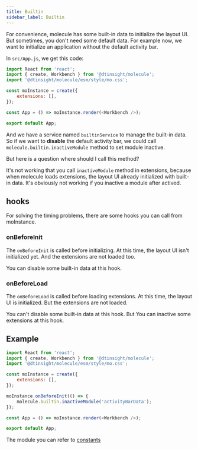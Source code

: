 ```yaml
---
title: Builtin
sidebar_label: Builtin
---
```


For convenience, molecule has some built-in data to initialize the layout UI. But sometimes, you don't need some default data. For example now, we want to initialize an application without the default activity bar.

In `src/App.js`, we get this code:

```js title="src/App.js"
import React from 'react';
import { create, Workbench } from '@dtinsight/molecule';
import '@dtinsight/molecule/esm/style/mo.css';

const moInstance = create({
    extensions: [],
});

const App = () => moInstance.render(<Workbench />);

export default App;
```

And we have a service named `builtinService` to manage the built-in data. So if we want to **disable** the default activity bar, we could call `molecule.builtin.inactiveModule` method to set module inactive.

But here is a question where should I call this method?

It's not working that you call `inactiveModule` method in extensions, because when molecule loads extensions, the layout UI already initialized with built-in data. It's obviously not working if you inactive a module after actived.

## hooks

For solving the timing problems, there are some hooks you can call from moInstance.

### onBeforeInit

The `onBeforeInit` is called before initializing. At this time, the layout UI isn't initialized yet. And the extensions are not loaded too.

You can disable some built-in data at this hook.

### onBeforeLoad

The `onBeforeLoad` is called before loading extensions. At this time, the layout UI is initialized. But the extensions are not loaded.

You can't disable some built-in data at this hook. But You can inactive some extensions at this hook.

## Example

```js title="src/App.js"
import React from 'react';
import { create, Workbench } from '@dtinsight/molecule';
import '@dtinsight/molecule/esm/style/mo.css';

const moInstance = create({
    extensions: [],
});

moInstance.onBeforeInit(() => {
    molecule.builtin.inactiveModule('activityBarData');
});

const App = () => moInstance.render(<Workbench />);

export default App;
```

The module you can refer to [constants](https://github.com/DTStack/molecule/blob/main/src/services/builtinService/const.ts#L96)
